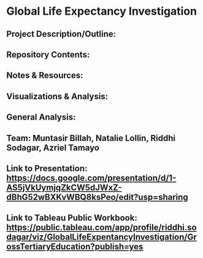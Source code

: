 # Global Life Expectancy Investigation

## Project Description/Outline:

## Repository Contents:

## Notes & Resources:

## Visualizations & Analysis:

## General Analysis:

## Team: Muntasir Billah, Natalie Lollin, Riddhi Sodagar, Azriel Tamayo

## Link to Presentation: https://docs.google.com/presentation/d/1-AS5jVkUymjqZkCW5dJWxZ-dBhG52wBXKvWBQ8ksPeo/edit?usp=sharing

## Link to Tableau Public Workbook: https://public.tableau.com/app/profile/riddhi.sodagar/viz/GlobalLifeExpentancyInvestigation/GrossTertiaryEducation?publish=yes
